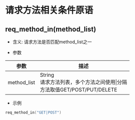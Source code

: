 # 请求方法相关条件原语

## req_method_in(method_list)

* 含义: 请求方法是否匹配method_list之一

* 参数

| 参数        | 描述                                               |
| ----------- | -------------------------------------------------- |
| method_list | String<br>请求方法列表，多个方法之间使用&#124;分隔<br>方法取值GET/POST/PUT/DELETE |

* 示例

```go
req_method_in("GET|POST")
```
